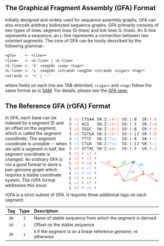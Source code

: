 ## The Graphical Fragment Assembly (GFA) Format

Initially designed and widely used for sequence assembly graphs, GFA can also
encode arbitrary bidirected sequence graphs. GFA primarily consists of two
types of lines: segment lines (S-lines) and link lines (L-lines). An S-line
represents a sequence; an L-line represents a connection between two oriented
segments. The core of GFA can be loosly described by the following grammar:

```txt
<gfa>    <- <line>+
<line>   <- <S-line> | <L-line>
<S-line> <- 'S' <segId> <seq> <tag>*
<L-line> <- 'L' <segId> <strand> <segId> <strand> <cigar> <tag>*
<strand> <- '+' | '-'
```

where fields on each line are TAB delimited; `<cigar>` and `<tag>` follow the
same format as in [SAM][sam]. For details, please see the [GFA spec][gfa1].

## The Reference GFA (rGFA) Format

<img align="right" width="300" src="example1.png"/>

In GFA, each base can be indexed by a segment ID and an offset on the segment,
which is called the *segment coordinate*. The segment coordinate is unstable --
when we split a segment in half, the segment coordinate is changed. An ordinary
GFA is not a good format to store a pan-genome graph which requires a stable
coordinate system. The rGFA format addresses this issue.

rGFA is a strict subset of GFA. It requires three additional tags on each
segment:

|Tag |Type|Description                                                       |
|:--:|:--:|:-----------------------------------------------------------------|
|`SN`|`Z` |Name of stable sequence from which the segment is derived         |
|`SO`|`i` |Offset on the stable sequence                                     |
|`SR`|`i` |`0` if the segment is on a linear reference genome; `>0` otherwise|

[miniasm]: https://github.com/lh3/miniasm/
[canu]: https://github.com/marbl/canu
[spades]: https://github.com/ablab/spades
[sam]: https://en.wikipedia.org/wiki/SAM_(file_format)
[gfa1]: https://github.com/GFA-spec/GFA-spec/blob/master/GFA1.md
